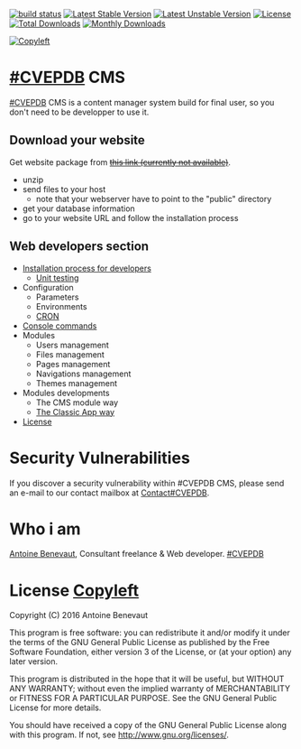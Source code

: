 [![build status](https://gitlab.com/cvepdb/cms/badges/master/build.svg)](https://gitlab.com/cvepdb/cms/commits/master)
[![Latest Stable Version](https://poser.pugx.org/cvepdb/cms/v/stable.svg)](https://packagist.org/packages/cvepdb/cms)
[![Latest Unstable Version](https://poser.pugx.org/cvepdb/cms/v/unstable.svg)](https://packagist.org/packages/cvepdb/cms)
[![License](https://poser.pugx.org/cvepdb/cms/license.svg)](https://packagist.org/packages/cvepdb/cms)
[![Total Downloads](https://poser.pugx.org/cvepdb/cms/downloads.svg)](https://packagist.org/packages/cvepdb/cms)
[![Monthly Downloads](https://poser.pugx.org/cvepdb/cms/d/monthly)](https://packagist.org/packages/cvepdb/cms)

[![Copyleft](http://www.gnu.org/graphics/gplv3-127x51.png)](license)

# [\#CVEPDB](http://cvepdb.fr/) CMS

[\#CVEPDB](http://cvepdb.fr/) CMS is a content manager system build for final user, so you don't need to be developper to use it.

## Download your website

Get website package from ~~[this link (currently not available)](https://gitlab.com/cvepdb/cms/repository/archive.zip?ref=master)~~.
- unzip
- send files to your host
    - note that your webserver have to point to the "public" directory
- get your database information
- go to your website URL and follow the installation process

## Web developers section

- [Installation process for developers](installation)
    - [Unit testing](unit-testing)
- Configuration
   - Parameters
   - Environments
   - [CRON](install-cron)
- [Console commands](console-commands)
- Modules
   - Users management
   - Files management
   - Pages management
   - Navigations management
   - Themes management
- Modules developments
   - The CMS module way
   - [The Classic App way](the-classic-app-way)
- [License](license)

# Security Vulnerabilities

If you discover a security vulnerability within #CVEPDB CMS, please send an e-mail to our contact mailbox at [Contact#CVEPDB](mailto:contact@cvepdb.fr).

# Who i am

[Antoine Benevaut](mailto:antoine@cvepdb.fr), Consultant freelance & Web developer.
[\#CVEPDB](http://cvepdb.fr/)

# License [Copyleft](https://gitlab.com/cvepdb/cms/wikis/license)

Copyright (C) 2016  Antoine Benevaut

This program is free software: you can redistribute it and/or modify
it under the terms of the GNU General Public License as published by
the Free Software Foundation, either version 3 of the License, or
(at your option) any later version.

This program is distributed in the hope that it will be useful,
but WITHOUT ANY WARRANTY; without even the implied warranty of
MERCHANTABILITY or FITNESS FOR A PARTICULAR PURPOSE.  See the
GNU General Public License for more details.

You should have received a copy of the GNU General Public License
along with this program.  If not, see <http://www.gnu.org/licenses/>.
